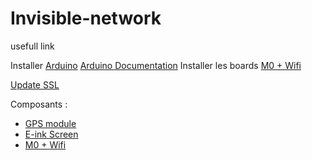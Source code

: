 # Invisible-network

usefull link

Installer [Arduino](https://www.arduino.cc/en/software)
[Arduino Documentation](https://www.arduino.cc/reference/en/)
Installer les boards [M0 + Wifi](https://learn.adafruit.com/adafruit-feather-m0-wifi-atwinc1500/setup)

[Update SSL](https://learn.adafruit.com/adafruit-feather-m0-wifi-atwinc1500/updating-ssl-certificates)

Composants :

- [GPS module](https://learn.adafruit.com/adafruit-ultimate-gps/arduino-wiring)
- [E-ink Screen](https://learn.adafruit.com/adafruit-eink-display-breakouts/grayscale-29-overview)
- [M0 + Wifi](https://learn.adafruit.com/adafruit-feather-m0-wifi-atwinc1500/)
